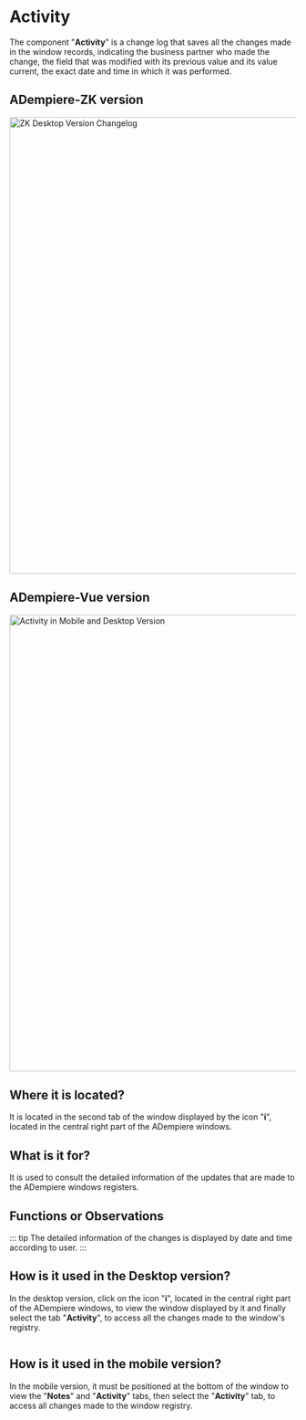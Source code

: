 # Activity

The component "**Activity**" is a change log that saves all the changes made in the window records, indicating the business partner who made the change, the field that was modified with its previous value and its value current, the exact date and time in which it was performed.

## ADempiere-ZK version

<img :src="$withBase('/images/components/activity/zk-desktop-version-activity.png')" alt="ZK Desktop Version Changelog" width="800px">

## ADempiere-Vue version

<img :src="$withBase('/images/components/activity/ui-version-activity.png')" alt="Activity in Mobile and Desktop Version" width="800px">

## Where it is located?

It is located in the second tab of the window displayed by the icon "**i**", located in the central right part of the ADempiere windows.

## What is it for?

It is used to consult the detailed information of the updates that are made to the ADempiere windows registers.

## Functions or Observations

::: tip
The detailed information of the changes is displayed by date and time according to user.
:::

## How is it used in the Desktop version?

In the desktop version, click on the icon "**i**", located in the central right part of the ADempiere windows, to view the window displayed by it and finally select the tab "**Activity**", to access all the changes made to the window's registry.

<img :src="$withBase('/images/components/activity/how-to-use-it-in-the-desktop-version.gif')" />

## How is it used in the mobile version?

In the mobile version, it must be positioned at the bottom of the window to view the "**Notes**" and "**Activity**" tabs, then select the "**Activity**" tab, to access all changes made to the window registry.

<img :src="$withBase('/images/components/activity/how-to-use-it-in-the-mobile-version.gif')" />
